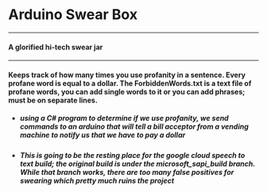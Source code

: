 # Arduino Swear Box
-----------------------------------
#### A glorified hi-tech swear jar
-----------------------------------
#### Keeps track of how many times you use profanity in a sentence. Every profane word is equal to a dollar. The ForbiddenWords.txt is a text file of profane words, you can add single words to it or you can add phrases; must be on separate lines.

  * ##### using a C# program to determine if we use profanity, we send commands to an arduino that will tell a bill acceptor from a vending machine to notify us that we have to pay a dollar

  * ##### This is going to be the resting place for the google cloud speech to text build; the original build is under the microsoft_sapi_build branch. While that branch works, there are too many false positives for swearing which pretty much ruins the project
